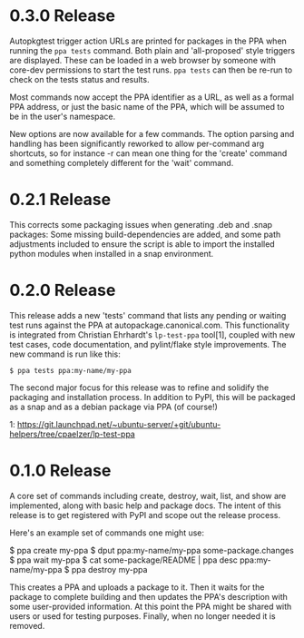 # 0.3.0 Release #

Autopkgtest trigger action URLs are printed for packages in the PPA when
running the `ppa tests` command.  Both plain and 'all-proposed' style
triggers are displayed.  These can be loaded in a web browser by someone
with core-dev permissions to start the test runs.  `ppa tests` can then
be re-run to check on the tests status and results.

Most commands now accept the PPA identifier as a URL, as well as a
formal PPA address, or just the basic name of the PPA, which will be
assumed to be in the user's namespace.

New options are now available for a few commands.  The option parsing
and handling has been significantly reworked to allow per-command arg
shortcuts, so for instance -r can mean one thing for the 'create'
command and something completely different for the 'wait' command.


# 0.2.1 Release #

This corrects some packaging issues when generating .deb and .snap
packages:  Some missing build-dependencies are added, and some path
adjustments included to ensure the script is able to import the
installed python modules when installed in a snap environment.


# 0.2.0 Release #

This release adds a new 'tests' command that lists any pending or
waiting test runs against the PPA at autopackage.canonical.com.  This
functionality is integrated from Christian Ehrhardt's `lp-test-ppa`
tool[1], coupled with new test cases, code documentation, and
pylint/flake style improvements.  The new command is run like this:

    $ ppa tests ppa:my-name/my-ppa

The second major focus for this release was to refine and solidify the
packaging and installation process.  In addition to PyPI, this will be
packaged as a snap and as a debian package via PPA (of course!)

1: https://git.launchpad.net/~ubuntu-server/+git/ubuntu-helpers/tree/cpaelzer/lp-test-ppa



# 0.1.0 Release #

A core set of commands including create, destroy, wait, list, and show
are implemented, along with basic help and package docs.  The
intent of this release is to get registered with PyPI and scope out the
release process.

Here's an example set of commands one might use:

   $ ppa create my-ppa
   $ dput ppa:my-name/my-ppa some-package.changes
   $ ppa wait my-ppa
   $ cat some-package/README | ppa desc ppa:my-name/my-ppa
   $ ppa destroy my-ppa

This creates a PPA and uploads a package to it.  Then it waits for the
package to complete building and then updates the PPA's description with
some user-provided information.  At this point the PPA might be shared
with users or used for testing purposes.  Finally, when no longer needed
it is removed.
